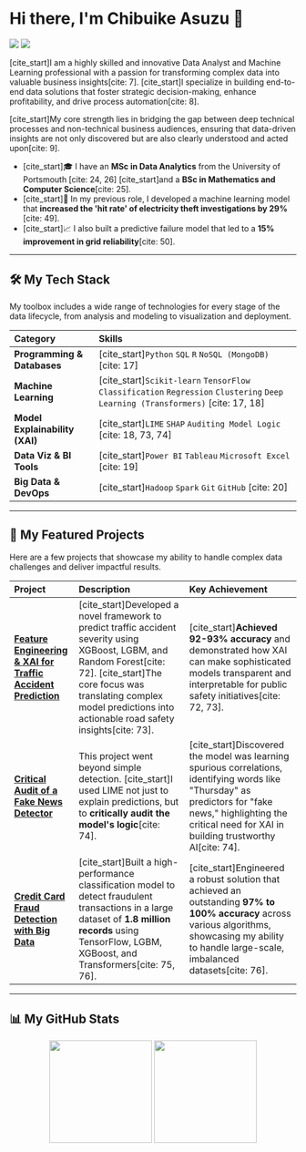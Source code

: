 # Hi there, I'm Chibuike Asuzu 👋

<a href="mailto:cloonicux@gmail.com"><img src="https://img.shields.io/badge/Gmail-D14836?style=for-the-badge&logo=gmail&logoColor=white"></a>
<a href="[your-linkedin-profile-url]"><img src="https://img.shields.io/badge/LinkedIn-0077B5?style=for-the-badge&logo=linkedin&logoColor=white"></a>

[cite_start]I am a highly skilled and innovative Data Analyst and Machine Learning professional with a passion for transforming complex data into valuable business insights[cite: 7]. [cite_start]I specialize in building end-to-end data solutions that foster strategic decision-making, enhance profitability, and drive process automation[cite: 8].

[cite_start]My core strength lies in bridging the gap between deep technical processes and non-technical business audiences, ensuring that data-driven insights are not only discovered but are also clearly understood and acted upon[cite: 9].

- [cite_start]🎓 I have an **MSc in Data Analytics** from the University of Portsmouth [cite: 24, 26] [cite_start]and a **BSc in Mathematics and Computer Science**[cite: 25].
- [cite_start]💼 In my previous role, I developed a machine learning model that **increased the 'hit rate' of electricity theft investigations by 29%**[cite: 49].
- [cite_start]📈 I also built a predictive failure model that led to a **15% improvement in grid reliability**[cite: 50].

---

## 🛠️ My Tech Stack

My toolbox includes a wide range of technologies for every stage of the data lifecycle, from analysis and modeling to visualization and deployment.

| Category | Skills |
| :--- | :--- |
| **Programming & Databases** | [cite_start]`Python` `SQL` `R` `NoSQL (MongoDB)` [cite: 17] |
| **Machine Learning** | [cite_start]`Scikit-learn` `TensorFlow` `Classification` `Regression` `Clustering` `Deep Learning (Transformers)` [cite: 17, 18] |
| **Model Explainability (XAI)** | [cite_start]`LIME` `SHAP` `Auditing Model Logic` [cite: 18, 73, 74] |
| **Data Viz & BI Tools** | [cite_start]`Power BI` `Tableau` `Microsoft Excel` [cite: 19] |
| **Big Data & DevOps** | [cite_start]`Hadoop` `Spark` `Git` `GitHub` [cite: 20] |

---

## 🚀 My Featured Projects

Here are a few projects that showcase my ability to handle complex data challenges and deliver impactful results.

| Project | Description | Key Achievement |
| :--- | :--- | :--- |
| **[Feature Engineering & XAI for Traffic Accident Prediction](https://github.com/cloonicux/Feature-Engineering-Framework-For-Traffic-Accident-Prediction-using-XAI)** | [cite_start]Developed a novel framework to predict traffic accident severity using XGBoost, LGBM, and Random Forest[cite: 72]. [cite_start]The core focus was translating complex model predictions into actionable road safety insights[cite: 73]. | [cite_start]**Achieved 92-93% accuracy** and demonstrated how XAI can make sophisticated models transparent and interpretable for public safety initiatives[cite: 72, 73]. |
| **[Critical Audit of a Fake News Detector](https://github.com/cloonicux/Fake-News-Detection)** | This project went beyond simple detection. [cite_start]I used LIME not just to explain predictions, but to **critically audit the model's logic**[cite: 74]. | [cite_start]Discovered the model was learning spurious correlations, identifying words like "Thursday" as predictors for "fake news," highlighting the critical need for XAI in building trustworthy AI[cite: 74]. |
| **[Credit Card Fraud Detection with Big Data](https://github.com/cloonicux/Credit-Card-Fraud-Detection)** | [cite_start]Built a high-performance classification model to detect fraudulent transactions in a large dataset of **1.8 million records** using TensorFlow, LGBM, XGBoost, and Transformers[cite: 75, 76]. | [cite_start]Engineered a robust solution that achieved an outstanding **97% to 100% accuracy** across various algorithms, showcasing my ability to handle large-scale, imbalanced datasets[cite: 76]. |

---

## 📊 My GitHub Stats

<p align="center">
  <img height="180em" src="https://github-readme-stats.vercel.app/api?username=cloonicux&show_icons=true&theme=dracula&include_all_commits=true&count_private=true"/>
  <img height="180em" src="https://github-readme-stats.vercel.app/api/top-langs/?username=cloonicux&layout=compact&langs_count=8&theme=dracula"/>
</p>
